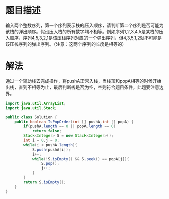 # 题目描述
输入两个整数序列，第一个序列表示栈的压入顺序，请判断第二个序列是否可能为该栈的弹出顺序。假设压入栈的所有数字均不相等。例如序列1,2,3,4,5是某栈的压入顺序，序列4,5,3,2,1是该压栈序列对应的一个弹出序列，但4,3,5,1,2就不可能是该压栈序列的弹出序列。（注意：这两个序列的长度是相等的）

# 解法
通过一个辅助栈去完成操作，将pushA正常入栈，当栈顶和popA相等的时候开始出栈，直到不相等为止，最后判断栈是否为空，空则符合题目条件，此题要注意边界。
```java
import java.util.ArrayList;
import java.util.Stack;

public class Solution {
    public boolean IsPopOrder(int [] pushA,int [] popA) {
        if(pushA.length == 0 || popA.length == 0)
            return false;
        Stack<Integer> S = new Stack<Integer>();        
        int i = 0,j = 0;
        while(i < pushA.length){
            S.push(pushA[i]);
            i++;
            while(!S.isEmpty() && S.peek() == popA[j]){
                S.pop();
                j++;
            }
        }
        return S.isEmpty();
    }
}
```
